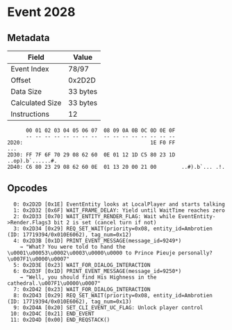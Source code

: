 # Event 2028

## Metadata

| Field           | Value    |
|-----------------|----------|
| Event Index     | 78/97    |
| Offset          | 0x2D2D   |
| Data Size       | 33 bytes |
| Calculated Size | 33 bytes |
| Instructions    | 12       |

```
      00 01 02 03 04 05 06 07  08 09 0A 0B 0C 0D 0E 0F
      -- -- -- -- -- -- -- --  -- -- -- -- -- -- -- --
2D20:                                         1E F0 FF               ...
2D30: FF 7F 6F 70 29 08 62 60  0E 01 12 1D C5 80 23 1D  ..op).b`......#.
2D40: C6 80 23 29 08 62 60 0E  01 13 20 00 21 00        ..#).b`... .!.  
```

## Opcodes

```
  0: 0x2D2D [0x1E] EventEntity looks at LocalPlayer and starts talking
  1: 0x2D32 [0x6F] WAIT_FRAME_DELAY: Yield until WaitTime reaches zero
  2: 0x2D33 [0x70] WAIT_ENTITY_RENDER_FLAG: Wait while EventEntity->Render.Flags3 bit 2 is set (cancel turn if not)
  3: 0x2D34 [0x29] REQ_SET_WAIT(priority=0x08, entity_id=Ambrotien (ID: 17719394/0x010E6062), tag_num=0x12)
  4: 0x2D3B [0x1D] PRINT_EVENT_MESSAGE(message_id=9249*)
    → "What? You were told to hand the \u0001\u00053\u0002\u0003\u0000\u0000 to Prince Pieuje personally?\u007F1\u0000\u0007"
  5: 0x2D3E [0x23] WAIT_FOR_DIALOG_INTERACTION
  6: 0x2D3F [0x1D] PRINT_EVENT_MESSAGE(message_id=9250*)
    → "Well, you should find His Highness in the cathedral.\u007F1\u0000\u0007"
  7: 0x2D42 [0x23] WAIT_FOR_DIALOG_INTERACTION
  8: 0x2D43 [0x29] REQ_SET_WAIT(priority=0x08, entity_id=Ambrotien (ID: 17719394/0x010E6062), tag_num=0x13)
  9: 0x2D4A [0x20] SET_CLI_EVENT_UC_FLAG: Unlock player control
 10: 0x2D4C [0x21] END_EVENT
 11: 0x2D4D [0x00] END_REQSTACK()
```
